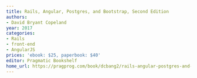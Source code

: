 ```yaml
---
title: Rails, Angular, Postgres, and Bootstrap, Second Edition
authors:
- David Bryant Copeland
year: 2017
categories:
- Rails
- front-end
- AngularJS
prices: 'ebook: $25, paperbook: $40'
editor: Pragmatic Bookshelf
home_url: https://pragprog.com/book/dcbang2/rails-angular-postgres-and-bootstrap-second-edition
---
```

